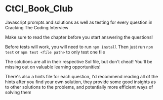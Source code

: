 # CtCI_Book_Club

Javascript prompts and solutions as well as testing for every question in Cracking The Coding Interview

Make sure to read the chapter before you start answering the questions!

Before tests will work, you will need to run `npm install`
Then just run `npm test` or `npm test <file path>` to only test one file

The solutions are all in their respective Sol file, but don't cheat! You'll be missing out on valuable learning opportunities!

There's also a hints file for each question, I'd recommend reading all of the hints after you find your own solution,
they provide some good insights as to other solutions to the problems, and potentially more efficient ways of solving them
